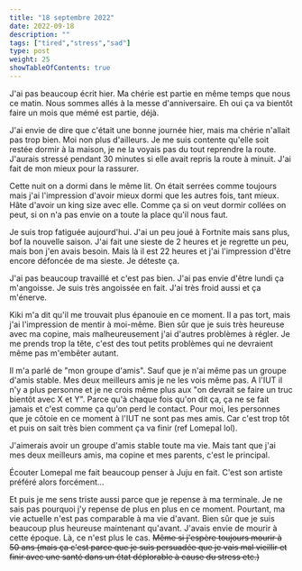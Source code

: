 ```yaml
---
title: "18 septembre 2022"
date: 2022-09-18
description: ""
tags: ["tired","stress","sad"]
type: post
weight: 25
showTableOfContents: true
---
```


J'ai pas beaucoup écrit hier. Ma chérie est partie en même temps que nous ce matin. Nous sommes allés à la messe d'anniversaire. Eh oui ça va bientôt faire un mois que mémé est partie, déjà.

J'ai envie de dire que c'était une bonne journée hier, mais ma chérie n'allait pas trop bien. Moi non plus d'ailleurs. Je me suis contente qu'elle soit restée dormir à la maison, je ne la voyais pas du tout reprendre la route. J'aurais stressé pendant 30 minutes si elle avait repris la route à minuit. J'ai fait de mon mieux pour la rassurer.

Cette nuit on a dormi dans le même lit. On était serrées comme toujours mais j'ai l'impression d'avoir mieux dormi que les autres fois, tant mieux. Hâte d'avoir un king size avec elle. Comme ça si on veut dormir collées on peut, si on n'a pas envie on a toute la place qu'il nous faut.

Je suis trop fatiguée aujourd'hui. J'ai un peu joué à Fortnite mais sans plus, bof la nouvelle saison. J'ai fait une sieste de 2 heures et je regrette un peu, mais bon j'en avais besoin. Mais là il est 22 heures et j'ai l'impression d'être encore défoncée de ma sieste. Je déteste ça.

J'ai pas beaucoup travaillé et c'est pas bien. J'ai pas envie d'être lundi ça m'angoisse. Je suis très angoissée en fait. J'ai très froid aussi et ça m'énerve. 

Kiki m'a dit qu'il me trouvait plus épanouie en ce moment. Il a pas tort, mais j'ai l'impression de mentir à moi-même. Bien sûr que je suis très heureuse avec ma copine, mais malheureusement j'ai d'autres problèmes à régler. Je me prends trop la tête, c'est des tout petits problèmes qui ne devraient même pas m'embêter autant.

Il m'a parlé de "mon groupe d'amis". Sauf que je n'ai même pas un groupe d'amis stable. Mes deux meilleurs amis je ne les vois même pas. A l'IUT il n'y a plus personne et je ne crois même plus aux "on devrait se faire un truc bientôt avec X et Y". Parce qu'à chaque fois qu'on dit ça, ça ne se fait jamais et c'est comme ça qu'on perd le contact. Pour moi, les personnes que je côtoie en ce moment à l'IUT ne sont pas mes amis. Car c'est trop tôt et puis on sait très bien comment ça va finir (ref Lomepal lol).

J'aimerais avoir un groupe d'amis stable toute ma vie. Mais tant que j'ai mes deux meilleurs amis, ma copine et mes parents, c'est le principal.

Écouter Lomepal me fait beaucoup penser à Juju en fait. C'est son artiste préféré alors forcément...

Et puis je me sens triste aussi parce que je repense à ma terminale. Je ne sais pas pourquoi j'y repense de plus en plus en ce moment. Pourtant, ma vie actuelle n'est pas comparable à ma vie d'avant. Bien sûr que je suis beaucoup plus heureuse maintenant qu'avant. J'avais envie de mourir à cette époque. Là, ce n'est plus le cas. ~~Même si j'espère toujours mourir à 50 ans (mais ça c'est parce que je suis persuadée que je vais mal vieillir et finir avec une santé dans un état déplorable à cause du stress etc.)~~